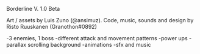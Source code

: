 Borderline V. 1.0 Beta

Art / assets by Luis Zuno (@ansimuz).
Code, music, sounds and design by Risto Ruuskanen (Granothon#0892)

-3 enemies, 1 boss
-different attack and movement patterns
-power ups
-parallax scrolling background
-animations
-sfx and music
